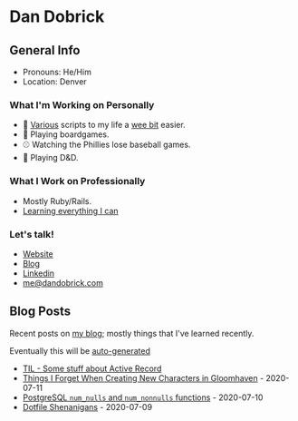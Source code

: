 # Dan Dobrick

## General Info
- Pronouns: He/Him
- Location: Denver

### What I'm Working on Personally
- 📝 [Various](https://github.com/DanDobrick/dotfiles) scripts to my life a [wee bit](https://github.com/DanDobrick/blog/blob/master/draft_scripts.thor) easier.
- 🎲 Playing boardgames.
- ⚾️ Watching the Phillies lose baseball games.
- 🦄 Playing D&D.

### What I Work on Professionally
- Mostly Ruby/Rails.
- [Learning everything I can](https://dandobrick.com/blog)

### Let's talk!
- [Website](https://dandobrick.com)
- [Blog](https://dandobrick.com/blog)
- [Linkedin](https://www.linkedin.com/in/dandobrick/)
- [me@dandobrick.com](mailto:me@dandobrick.com)

## Blog Posts
Recent posts on [my blog](blog.dandobrick.com); mostly things that I've learned recently.

Eventually this will be [auto-generated](https://simonwillison.net/2020/Jul/10/self-updating-profile-readme/)

- [TIL - Some stuff about Active Record](https://dandobrick.com/blog/posts/active-record-remove-column/)
- [Things I Forget When Creating New Characters in Gloomhaven](http://dandobrick.com/blog/posts/gloomhaven-new-character/) - 2020-07-11
- [PostgreSQL `num_nulls` and `num_nonnulls` functions](https://http://dandobrick.com/blog/posts/postgresql-null-functions/) - 2020-07-10
- [Dotfile Shenanigans](http://dandobrick.com/blog/posts/dotfile-shenanigans/) - 2020-07-09
